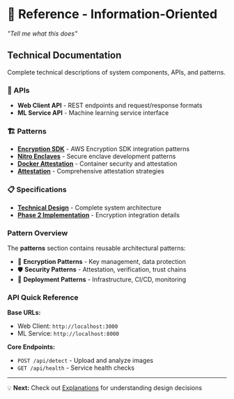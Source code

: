# 📖 Reference - Information-Oriented

*"Tell me what this does"*

## Technical Documentation

Complete technical descriptions of system components, APIs, and patterns.

### 🔌 APIs

- **Web Client API** - REST endpoints and request/response formats
- **ML Service API** - Machine learning service interface

### 🏗️ Patterns

- **[Encryption SDK](patterns/encryption-sdk.md)** - AWS Encryption SDK integration patterns
- **[Nitro Enclaves](patterns/nitro-enclaves.md)** - Secure enclave development patterns  
- **[Docker Attestation](patterns/docker-attestation.md)** - Container security and attestation
- **[Attestation](patterns/attestation.md)** - Comprehensive attestation strategies

### 📋 Specifications

- **[Technical Design](specifications/technical-design.md)** - Complete system architecture
- **[Phase 2 Implementation](specifications/phase2-implementation.md)** - Encryption integration details

### Pattern Overview

The **patterns** section contains reusable architectural patterns:

- 🔐 **Encryption Patterns** - Key management, data protection
- 🛡️ **Security Patterns** - Attestation, verification, trust chains
- 🚀 **Deployment Patterns** - Infrastructure, CI/CD, monitoring

### API Quick Reference

**Base URLs:**
- Web Client: `http://localhost:3000`
- ML Service: `http://localhost:8000`

**Core Endpoints:**
- `POST /api/detect` - Upload and analyze images
- `GET /api/health` - Service health checks

---

💡 **Next:** Check out [Explanations](../explanation/) for understanding design decisions
